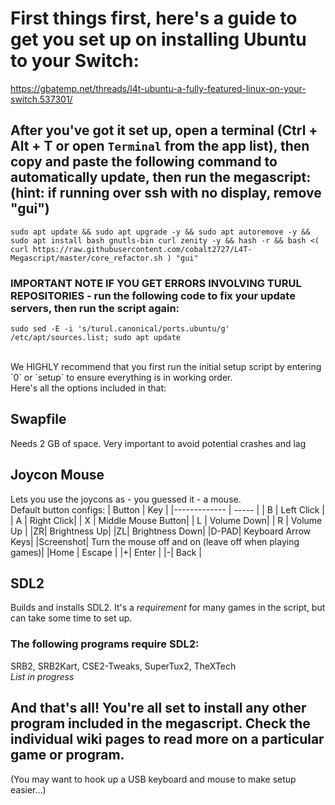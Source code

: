 

# First things first, here's a guide to get you set up on installing Ubuntu to your Switch:

https://gbatemp.net/threads/l4t-ubuntu-a-fully-featured-linux-on-your-switch.537301/

## After you've got it set up, open a terminal (Ctrl + Alt + T or open `Terminal` from the app list), then copy and paste the following command to automatically update, then run the megascript: (hint: if running over ssh with no display, remove "gui")
>
    sudo apt update && sudo apt upgrade -y && sudo apt autoremove -y && sudo apt install bash gnutls-bin curl zenity -y && hash -r && bash <( curl https://raw.githubusercontent.com/cobalt2727/L4T-Megascript/master/core_refactor.sh ) "gui"

### IMPORTANT NOTE IF YOU GET ERRORS INVOLVING TURUL REPOSITORIES - run the following code to fix your update servers, then run the script again:
>
    sudo sed -E -i 's/turul.canonical/ports.ubuntu/g' /etc/apt/sources.list; sudo apt update

<br>
We HIGHLY recommend that you first run the initial setup script by entering `0` or `setup` to ensure everything is in working order. <br>
Here's all the options included in that:
<br>

## Swapfile
Needs 2 GB of space. Very important to avoid potential crashes and lag

## Joycon Mouse
Lets you use the joycons as - you guessed it - a mouse. <Br>
Default button configs: 
| Button | Key |
|------------- | ----- |
| B | Left Click |
| A | Right Click|
| X | Middle Mouse Button|
| L | Volume Down|
| R | Volume Up  |
|ZR| Brightness Up|
|ZL| Brightness Down|
|D-PAD| Keyboard Arrow Keys|
|Screenshot| Turn the mouse off and on (leave off when playing games)| 
|Home | Escape |
|+| Enter |
|-| Back |
## SDL2
Builds and installs SDL2. It's a _requirement_ for many games in the script, but can take some time to set up. <Br>
### The following programs require SDL2:
SRB2, SRB2Kart, CSE2-Tweaks, SuperTux2, TheXTech <br>
_List in progress_

## And that's all! You're all set to install any other program included in the megascript.  Check the individual wiki pages to read more on a particular game or program.
(You may want to hook up a USB keyboard and mouse to make setup easier...)
